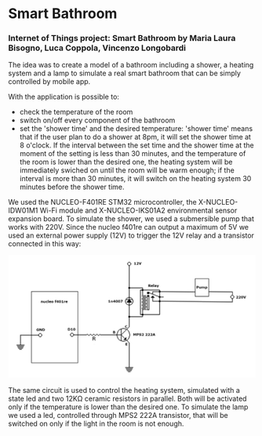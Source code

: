 # Smart Bathroom
### Internet of Things project: Smart Bathroom by Maria Laura Bisogno, Luca Coppola, Vincenzo Longobardi

The idea was to create a model of a bathroom including a shower, a heating system and a lamp to simulate a real smart bathroom that can be simply controlled by mobile app.

With the application is possible to: 
- check the temperature of the room
- switch on/off every component of the bathroom
- set the 'shower time' and the desired temperature: 'shower time' means that if the user plan to do a shower at 8pm, it will set the shower time at 8 o'clock. If the interval between the set time and the shower time at the moment of the setting is less than 30 minutes, and the temperature of the room is lower than the desired one, the heating system will be immediately swiched on until the room will be warm enough; if the interval is more than 30 minutes, it will switch on the heating system 30 minutes before the shower time.

We used the NUCLEO-F401RE STM32 microcontroller, the X-NUCLEO-IDW01M1 Wi-Fi module and X-NUCLEO-IKS01A2 environmental sensor expansion board.
To simulate the shower, we used a submersible pump that works with 220V.
Since the nucleo f401re can output a maximum of 5V we used an external power supply (12V) to trigger the 12V relay and a transistor connected in this way:

![alt text](https://github.com/MallyDev/Smart-Bathroom/blob/master/Circuit.jpg)

The same circuit is used to control the heating system, simulated with a state led and two 12KΩ ceramic resistors in parallel. Both will be activated only if the temperature is lower than the desired one.
To simulate the lamp we used a led, controlled through MPS2 222A transistor, that will be switched on only if the light in the room is not enough.
